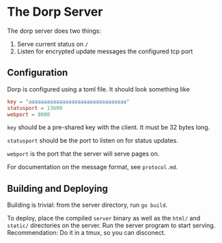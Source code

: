 # The Dorp Server

The dorp server does two things:

1. Serve current status on `/`
2. Listen for encrypted update messages the configured tcp port

## Configuration
Dorp is configured using a toml file. It should look something like
```toml
key = "aaaaaaaaaaaaaaaaaaaaaaaaaaaaaaaa"
statusport = 13699
webport = 8080
```

`key` should be a pre-shared key with the client. It must be 32 bytes long.

`statusport` should be the port to listen on for status updates.

`webport` is the port that the server will serve pages on.

For documentation on the message format, see `protocol.md`.

## Building and Deploying

Building is trivial: from the server directory, run `go build`.

To deploy, place the compiled `server` binary as well as the `html/` and `static/` directories on the server.
Run the server program to start serving. Recommendation: Do it in a tmux, so you can disconect.
